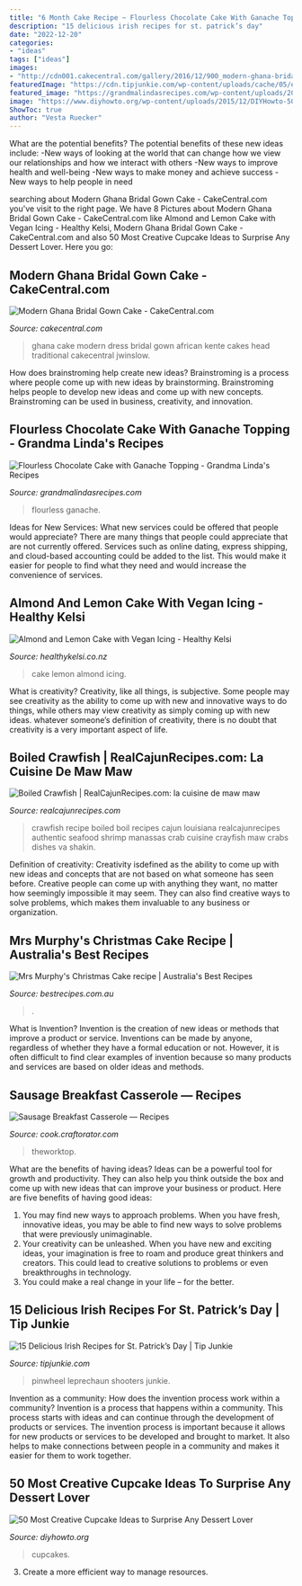 ```yaml
---
title: "6 Month Cake Recipe ~ Flourless Chocolate Cake With Ganache Topping"
description: "15 delicious irish recipes for st. patrick’s day"
date: "2022-12-20"
categories:
- "ideas"
tags: ["ideas"]
images:
- "http://cdn001.cakecentral.com/gallery/2016/12/900_modern-ghana-bridal-gown-cake-831259NGTvF.jpg"
featuredImage: "https://cdn.tipjunkie.com/wp-content/uploads/cache/05/ef/05efc709884d492a6ddf215ea92b1409.jpg"
featured_image: "https://grandmalindasrecipes.com/wp-content/uploads/2020/05/Flourless-Chocolate-Cake.jpg"
image: "https://www.diyhowto.org/wp-content/uploads/2015/12/DIYHowto-50-Most-Creative-Cupcake-Ideas-to-Surprise-Any-Dessert-Lover08-600x824.jpg"
ShowToc: true
author: "Vesta Ruecker"
---
```



What are the potential benefits?
The potential benefits of these new ideas include: 
-New ways of looking at the world that can change how we view our relationships and how we interact with others 
-New ways to improve health and well-being 
-New ways to make money and achieve success 
-New ways to help people in need

	

		
searching about Modern Ghana Bridal Gown Cake - CakeCentral.com you've visit to the right page. We have 8 Pictures about Modern Ghana Bridal Gown Cake - CakeCentral.com like Almond and Lemon Cake with Vegan Icing - Healthy Kelsi, Modern Ghana Bridal Gown Cake - CakeCentral.com and also 50 Most Creative Cupcake Ideas to Surprise Any Dessert Lover. Here you go:
		
    
## Modern Ghana Bridal Gown Cake - CakeCentral.com

<img loading=lazy src="http://cdn001.cakecentral.com/gallery/2016/12/900_modern-ghana-bridal-gown-cake-831259NGTvF.jpg" onerror="this.onerror=null;this.src='https://tse4.mm.bing.net/th?id=OIP.hE7azoizIk6rv2iNhCWo1wHaMg&amp;pid=15.1';" alt="Modern Ghana Bridal Gown Cake - CakeCentral.com">

_Source: cakecentral.com_

>ghana cake modern dress bridal gown african kente cakes head traditional cakecentral jwinslow. 

	

How does brainstroming help create new ideas?
Brainstroming is a process where people come up with new ideas by brainstorming. Brainstroming helps people to develop new ideas and come up with new concepts. Brainstroming can be used in business, creativity, and innovation.

    
## Flourless Chocolate Cake With Ganache Topping - Grandma Linda&#039;s Recipes

<img loading=lazy src="https://grandmalindasrecipes.com/wp-content/uploads/2020/05/Flourless-Chocolate-Cake.jpg" onerror="this.onerror=null;this.src='https://tse4.mm.bing.net/th?id=OIP.8MSO-w3etyUKZEH1ggconAHaLH&amp;pid=15.1';" alt="Flourless Chocolate Cake with Ganache Topping - Grandma Linda&#039;s Recipes">

_Source: grandmalindasrecipes.com_

>flourless ganache. 

	

Ideas for New Services: What new services could be offered that people would appreciate?
There are many things that people could appreciate that are not currently offered. Services such as online dating, express shipping, and cloud-based accounting could be added to the list. This would make it easier for people to find what they need and would increase the convenience of services.

    
## Almond And Lemon Cake With Vegan Icing - Healthy Kelsi

<img loading=lazy src="https://www.healthykelsi.co.nz/wp-content/uploads/2020/08/261A3169.jpg" onerror="this.onerror=null;this.src='https://tse3.mm.bing.net/th?id=OIP.FeS8H16osMD7WMJZIqLGoAHaLH&amp;pid=15.1';" alt="Almond and Lemon Cake with Vegan Icing - Healthy Kelsi">

_Source: healthykelsi.co.nz_

>cake lemon almond icing. 

	

What is creativity?
Creativity, like all things, is subjective. Some people may see creativity as the ability to come up with new and innovative ways to do things, while others may view creativity as simply coming up with new ideas. whatever someone’s definition of creativity, there is no doubt that creativity is a very important aspect of life.

    
## Boiled Crawfish | RealCajunRecipes.com: La Cuisine De Maw Maw

<img loading=lazy src="https://www.realcajunrecipes.com/wp-content/uploads/2005/09/RCR-Boil-Crawfish.jpg" onerror="this.onerror=null;this.src='https://tse4.mm.bing.net/th?id=OIP.XkiMY3lQNPbEDk-rj1dlpAHaE7&amp;pid=15.1';" alt="Boiled Crawfish | RealCajunRecipes.com: la cuisine de maw maw">

_Source: realcajunrecipes.com_

>crawfish recipe boiled boil recipes cajun louisiana realcajunrecipes authentic seafood shrimp manassas crab cuisine crayfish maw crabs dishes va shakin. 

	

Definition of creativity:
Creativity isdefined as the ability to come up with new ideas and concepts that are not based on what someone has seen before. Creative people can come up with anything they want, no matter how seemingly impossible it may seem. They can also find creative ways to solve problems, which makes them invaluable to any business or organization.

    
## Mrs Murphy&#039;s Christmas Cake Recipe | Australia&#039;s Best Recipes

<img loading=lazy src="https://img.bestrecipes.com.au/zbVxo-AO/w1200-h630-cfill/br/2016/11/mrs-murphys-christmas-cake-recipe-507199-1.jpg" onerror="this.onerror=null;this.src='https://tse3.mm.bing.net/th?id=OIP.OBolLKVURF2LKWkeSO_bPwHaFj&amp;pid=15.1';" alt="Mrs Murphy&#039;s Christmas Cake recipe | Australia&#039;s Best Recipes">

_Source: bestrecipes.com.au_

>. 

	

What is Invention?
Invention is the creation of new ideas or methods that improve a product or service. Inventions can be made by anyone, regardless of whether they have a formal education or not. However, it is often difficult to find clear examples of invention because so many products and services are based on older ideas and methods.

    
## Sausage Breakfast Casserole — Recipes

<img loading=lazy src="https://cook.craftorator.com/upload/000/u3/c/b/67b51a45.jpg" onerror="this.onerror=null;this.src='https://tse4.mm.bing.net/th?id=OIP.nBIsHANccW49PF-pZw_BCAHaJ4&amp;pid=15.1';" alt="Sausage Breakfast Casserole — Recipes">

_Source: cook.craftorator.com_

>theworktop. 

	

What are the benefits of having ideas?
Ideas can be a powerful tool for growth and productivity. They can also help you think outside the box and come up with new ideas that can improve your business or product. Here are five benefits of having good ideas: 
1. You may find new ways to approach problems. When you have fresh, innovative ideas, you may be able to find new ways to solve problems that were previously unimaginable. 
2. Your creativity can be unleashed. When you have new and exciting ideas, your imagination is free to roam and produce great thinkers and creators. This could lead to creative solutions to problems or even breakthroughs in technology. 
3. You could make a real change in your life – for the better.

    
## 15 Delicious Irish Recipes For St. Patrick’s Day | Tip Junkie

<img loading=lazy src="https://cdn.tipjunkie.com/wp-content/uploads/cache/05/ef/05efc709884d492a6ddf215ea92b1409.jpg" onerror="this.onerror=null;this.src='https://tse1.mm.bing.net/th?id=OIP.Y0RI9-DUPWrlmWvjyaXXPgHaLH&amp;pid=15.1';" alt="15 Delicious Irish Recipes for St. Patrick’s Day | Tip Junkie">

_Source: tipjunkie.com_

>pinwheel leprechaun shooters junkie. 

	

Invention as a community: How does the invention process work within a community?
Invention is a process that happens within a community. This process starts with ideas and can continue through the development of products or services. The invention process is important because it allows for new products or services to be developed and brought to market. It also helps to make connections between people in a community and makes it easier for them to work together.

    
## 50 Most Creative Cupcake Ideas To Surprise Any Dessert Lover

<img loading=lazy src="https://www.diyhowto.org/wp-content/uploads/2015/12/DIYHowto-50-Most-Creative-Cupcake-Ideas-to-Surprise-Any-Dessert-Lover08-600x824.jpg" onerror="this.onerror=null;this.src='https://tse2.mm.bing.net/th?id=OIP.gLvqwFr3o88BR98lDHOL9AHaKK&amp;pid=15.1';" alt="50 Most Creative Cupcake Ideas to Surprise Any Dessert Lover">

_Source: diyhowto.org_

>cupcakes. 

	

3. Create a more efficient way to manage resources.

